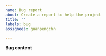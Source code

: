 ```yaml
---
name: Bug report
about: Create a report to help the project
title: ''
labels: bug
assignees: guanpengchn

---
```


**Bug content**
